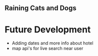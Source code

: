 ## Raining Cats and Dogs

# Future Development

- Adding dates and more info about hotel
- map api's for live search near user